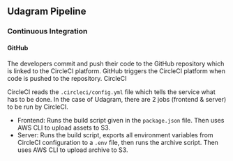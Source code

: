 ## Udagram Pipeline


### Continuous Integration
#### GitHub

The developers commit and push their code to the GitHub repository which is linked to the CircleCI platform. GitHub triggers the CircleCI platform when code is pushed to the repository.
CircleCI

CircleCI reads the `.circleci/config.yml` file which tells the service what has to be done. In the case of Udagram, there are 2 jobs (frontend & server) to be run by CircleCI.

   * Frontend: Runs the build script given in the `package.json` file. Then uses AWS CLI to upload assets to S3.
   * Server: Runs the build script, exports all environment variables from CircleCI configuration to a `.env` file, then runs the archive script. Then uses AWS CLI to upload archive to S3.
